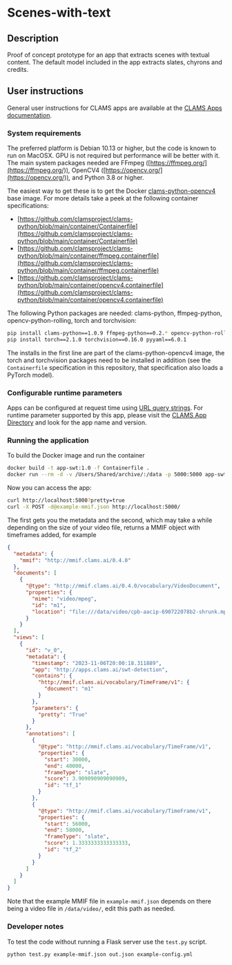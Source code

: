 # Scenes-with-text 


## Description

Proof of concept prototype for an app that extracts scenes with textual content. The default model included in the app extracts slates, chyrons and credits.


## User instructions

General user instructions for CLAMS apps are available at the [CLAMS Apps documentation](https://apps.clams.ai/clamsapp).


### System requirements

The preferred platform is Debian 10.13 or higher, but the code is known to run on MacOSX. GPU is not required but performance will be better with it. The main system packages needed are FFmpeg ([https://ffmpeg.org/](https://ffmpeg.org/)), OpenCV4 ([https://opencv.org/](https://opencv.org/)), and Python 3.8 or higher. 

The easiest way to get these is to get the Docker [clams-python-opencv4](https://github.com/clamsproject/clams-python/pkgs/container/clams-python-opencv4) base image. For more details take a peek at the following container specifications:

- [https://github.com/clamsproject/clams-python/blob/main/container/Containerfile](https://github.com/clamsproject/clams-python/blob/main/container/Containerfile)
- [https://github.com/clamsproject/clams-python/blob/main/container/ffmpeg.containerfile](https://github.com/clamsproject/clams-python/blob/main/container/ffmpeg.containerfile)
- [https://github.com/clamsproject/clams-python/blob/main/container/opencv4.containerfile](https://github.com/clamsproject/clams-python/blob/main/container/opencv4.containerfile)

The following Python packages are needed: clams-python, ffmpeg-python, opencv-python-rolling, torch and torchvision:

```bash
pip install clams-python==1.0.9 ffmpeg-python==0.2.* opencv-python-rolling
pip install torch==2.1.0 torchvision==0.16.0 pyyaml==6.0.1
```

The installs in the first line are part of the clams-python-opencv4 image, the torch and torchvision packages need to be installed in addition (see the `Containerfile` specification in this repository, that specification also loads a PyTorch model).


### Configurable runtime parameters

Apps can be configured at request time using [URL query strings](https://en.wikipedia.org/wiki/Query_string). For runtime parameter supported by this app, please visit the [CLAMS App Directory](https://apps.clams.ai) and look for the app name and version. 


### Running the application

To build the Docker image and run the container

```bash
docker build -t app-swt:1.0 -f Containerfile .
docker run --rm -d -v /Users/Shared/archive/:/data -p 5000:5000 app-swt:1.0
```

Now you can access the app:

```bash
curl http://localhost:5000?pretty=true
curl -X POST -d@example-mmif.json http://localhost:5000/
```

The first gets you the metadata and the second, which may take a while depending on the size of your video file, returns a MMIF object with timeframes added, for example

```json
{
  "metadata": {
    "mmif": "http://mmif.clams.ai/0.4.0"
  },
  "documents": [
    {
      "@type": "http://mmif.clams.ai/0.4.0/vocabulary/VideoDocument",
      "properties": {
        "mime": "video/mpeg",
        "id": "m1",
        "location": "file:///data/video/cpb-aacip-690722078b2-shrunk.mp4"
      }
    }
  ],
  "views": [
    {
      "id": "v_0",
      "metadata": {
        "timestamp": "2023-11-06T20:00:18.311889",
        "app": "http://apps.clams.ai/swt-detection",
        "contains": {
          "http://mmif.clams.ai/vocabulary/TimeFrame/v1": {
            "document": "m1"
          }
        },
        "parameters": {
          "pretty": "True"
        }
      },
      "annotations": [
        {
          "@type": "http://mmif.clams.ai/vocabulary/TimeFrame/v1",
          "properties": {
            "start": 30000,
            "end": 40000,
            "frameType": "slate",
            "score": 3.909090909090909,
            "id": "tf_1"
          }
        },
        {
          "@type": "http://mmif.clams.ai/vocabulary/TimeFrame/v1",
          "properties": {
            "start": 56000,
            "end": 58000,
            "frameType": "slate",
            "score": 1.3333333333333333,
            "id": "tf_2"
          }
        }
      ]
    }
  ]
}
```

Note that the example MMIF file in `example-mmif.json` depends on there being a video file in `/data/video/`, edit this path as needed.


### Developer notes

To test the code without running a Flask server use the `test.py` script. 

```bash
python test.py example-mmif.json out.json example-config.yml
```

